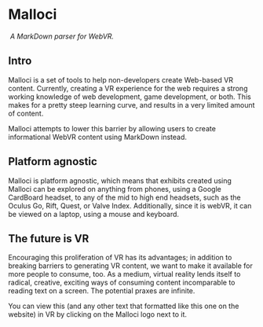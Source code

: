 # Malloci
​
*A MarkDown parser for WebVR.*
​
## Intro
Malloci is a set of tools to help non-developers create Web-based VR content. Currently, creating a VR experience for the web requires a strong working knowledge of web development, game development, or both. This makes for a pretty steep learning curve, and results in a very limited amount of content.
​

Malloci attempts to lower this barrier by allowing users to create informational WebVR content using MarkDown instead.

## Platform agnostic
Malloci is platform agnostic, which means that exhibits created using Malloci can be explored on anything from phones, using a Google CardBoard headset, to any of the mid to high end headsets, such as the Oculus Go, Rift, Quest, or Valve Index. Additionally, since it is webVR, it can be viewed on a laptop, using a mouse and keyboard.
​
## The future is VR
Encouraging this proliferation of VR has its advantages; in addition to breaking barriers to generating VR content, we want to make it available for more people to consume, too. As a medium, virtual reality lends itself to radical, creative, exciting ways of consuming content incomparable to reading text on a screen. The potential praxes are infinite.

You can view this (and any other text that formatted like this one on the website) in VR by clicking on the Malloci logo next to it.